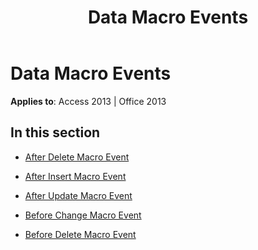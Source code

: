 ﻿---
title: Data Macro Events
TOCTitle: Data Macro Events
ms:assetid: 4b36bcff-f733-442f-9098-cc5e4ee69ca3
ms:mtpsurl: https://msdn.microsoft.com/en-us/library/Dn124692(v=office.15)
ms:contentKeyID: 52072314
ms.date: 09/18/2015
mtps_version: v=office.15
---

# Data Macro Events


**Applies to**: Access 2013 | Office 2013

## In this section

  - [After Delete Macro Event](after-delete-macro-event.md)

  - [After Insert Macro Event](after-insert-macro-event.md)

  - [After Update Macro Event](after-update-macro-event.md)

  - [Before Change Macro Event](before-change-macro-event.md)

  - [Before Delete Macro Event](before-delete-macro-event.md)

